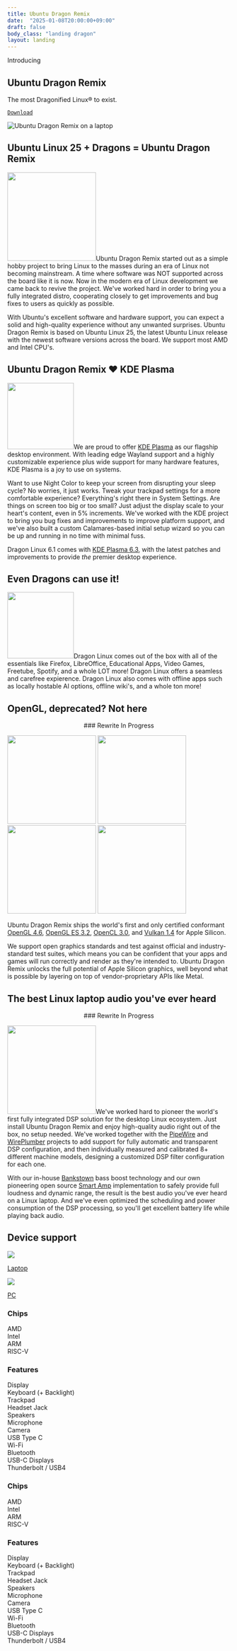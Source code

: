 ```yaml
---
title: Ubuntu Dragon Remix
date:  "2025-01-08T20:00:00+09:00"
draft: false
body_class: "landing dragon"
layout: landing
---
```

<section id="eye-catch">
    <div>
        <div>
            <p>Introducing</p>
            <h1>Ubuntu Dragon Remix</h1>
            <p>The most Dragonified Linux® to exist.</p>
            <pre><a href="https://sourceforge.net/projects/sujix-linux/files/latest/download"><code id="curl">Download</code></a></pre>
        </div>
        <div>
            <img src="/img/merge/desktop.png" alt="Ubuntu Dragon Remix on a laptop">
        </div>
    </div>
</section>
<section class="topic">

## <div>Ubuntu Linux 25 + Dragons = Ubuntu Dragon Remix</div>

<img width="200" class="w-200" src="/img/far_landing/ubuntu_remix.png">Ubuntu Dragon Remix started out as a simple hobby project to bring Linux to the masses during an era of Linux not becoming mainstream. A time where software was NOT supported across the board like it is now. Now in the modern era of Linux development we came back to revive the project.  We've worked hard in order to bring you a fully integrated distro, cooperating closely to get improvements and bug fixes to users as quickly as possible.

With Ubuntu's excellent software and hardware support, you can expect a solid and high-quality experience without any unwanted surprises. Ubuntu Dragon Remix is based on Ubuntu Linux 25, the latest Ubuntu Linux release with the newest software versions across the board. We support most AMD and Intel CPU's.

</section>
<section class="topic">

## <div>Ubuntu Dragon Remix ❤️ KDE Plasma</div>

<img width="150" class="w-150" src="/img/far_landing/kde-logo-white-blue-rounded-source.svg">We are proud to offer [KDE Plasma](https://kde.org/plasma-desktop/) as our flagship desktop environment. With leading edge Wayland support and a highly customizable experience plus wide support for many hardware features, KDE Plasma is a joy to use on systems.

Want to use Night Color to keep your screen from disrupting your sleep cycle? No worries, it just works. Tweak your trackpad settings for a more comfortable experience? Everything's right there in System Settings. Are things on screen too big or too small? Just adjust the display scale to your heart's content, even in 5% increments. We've worked with the KDE project to bring you bug fixes and improvements to improve platform support, and we've also built a custom Calamares-based initial setup wizard so you can be up and running in no time with minimal fuss.

Dragon Linux 6.1 comes with [KDE Plasma 6.3](https://kde.org/announcements/plasma/6/6.3.0/), with the latest patches and improvements to provide *the* premier desktop experience.

</section>
<section class="topic">

## <div>Even Dragons can use it!</div>
<img width="150" class="w-150" src="/img/merge/dragon.jpeg">Dragon Linux comes out of the box with all of the essentials like Firefox, LibreOffice, Educational Apps, Video Games, Freetube, Spotify, and a whole LOT more! Dragon Linux offers a seamless and carefree expierence. Dragon Linux also comes with offline apps such as locally hostable AI options, offline wiki's, and a whole ton more!

</section>
<section class="topic">

## <div>OpenGL, deprecated? Not here</div>
<center>### Rewrite In Progress</center>
<p style="text-align:unset">
<img width="200" style="float:unset" src="/img/far_landing/OpenGL_logo.svg"/>
<img width="200" style="float:unset" src="/img/far_landing/OpenGL_ES_logo.svg"/>
<img width="200" style="float:unset" src="/img/far_landing/OpenCL_logo.svg"/>
<img width="200" style="float:unset" src="/img/far_landing/Vulkan_logo.svg"/>
</p>

Ubuntu Dragon Remix ships the world's first and only certified conformant [OpenGL 4.6](https://www.khronos.org/conformance/adopters/conformant-products/opengl#submission_347), [OpenGL ES 3.2](https://www.khronos.org/conformance/adopters/conformant-products/opengles#submission_1045), [OpenCL 3.0](https://www.khronos.org/conformance/adopters/conformant-products/opencl#submission_433), and
[Vulkan 1.4](https://www.khronos.org/conformance/adopters/conformant-products/vulkan#submission_812) for Apple Silicon.

We support open graphics standards and test against official and industry-standard test suites, which means you can be confident that your apps and games will run correctly and render as they're intended to. Ubuntu Dragon Remix unlocks the full potential of Apple Silicon graphics, well beyond what is possible by layering on top of vendor-proprietary APIs like Metal.

</section>
<section class="topic">

## <div>The best Linux laptop audio you've ever heard</div>
<center>### Rewrite In Progress</center>

<img width="200" class="w-200" src="/img/far_landing/curves.svg">We've worked hard to pioneer the world's first fully integrated DSP solution for the desktop Linux ecosystem. Just install Ubuntu Dragon Remix and enjoy high-quality audio right out of the box, no setup needed. We've worked together with the [PipeWire](https://pipewire.org/) and [WirePlumber](https://gitlab.freedesktop.org/pipewire/wireplumber) projects to add support for fully automatic and transparent DSP configuration, and then individually measured and calibrated 8+ different machine models, designing a customized DSP filter configuration for each one.

With our in-house [Bankstown](https://github.com/chadmed/bankstown) bass boost technology and our own pioneering open source [Smart Amp](https://github.com/AsahiLinux/speakersafetyd) implementation to safely provide full loudness and dynamic range, the result is the best audio you've ever heard on a Linux laptop. And we've even optimized the scheduling and power consumption of the DSP processing, so you'll get excellent battery life while playing back audio.

</section>

<section id="device-support">
    <div class="center-title">
        <h1 id="device-support">Device support</h1>
    </div>
    <div class="devices">
        <a href="#" id="dev1" class="device dev-selected">
            <img src="/img/devices/macbook_air.svg">
            <p>Laptop</p>
        </a>
        <a href="#" id="dev2" class="device">
            <img src="/img/devices/imac.svg">
            <p>PC</p>
        </a>
    </div>
    <div class="device-infos">
        <div id="info-dev1" class="device-info dev-selected"><div>
            <h3>Chips</h3>
            <div class="features">
            <div class="sup">AMD</div>
            <div class="sup">Intel</div>
            <div class="unsup">ARM</div>
            <div class="unsup">RISC-V</div>
            </div>
            <h3>Features</h3>
            <div class="features">
                <div class="sup">Display</div>
                <div class="sup">Keyboard (+ Backlight)</div>
                <div class="sup">Trackpad</div>
                <div class="sup">Headset Jack</div>
                <div class="sup">Speakers</div>
                <div class="sup">Microphone</div>
                <div class="sup">Camera</div>
                <div class="sup">USB Type C</div>
                <div class="sup">Wi-Fi</div>
                <div class="sup">Bluetooth</div>
                <div class="sup">USB-C Displays</div>
                <div class="sup">Thunderbolt / USB4</div>
            </div>
        </div></div>
        <div id="info-dev2" class="device-info"><div>
            <h3>Chips</h3>
            <div class="features">
                <div class="sup">AMD</div>
                <div class="sup">Intel</div>
                <div class="unsup">ARM</div>
                <div class="unsup">RISC-V</div>
            </div>
            <h3>Features</h3>
            <div class="features">
                <div class="sup">Display</div>
                <div class="sup">Keyboard (+ Backlight)</div>
                <div class="sup">Trackpad</div>
                <div class="sup">Headset Jack</div>
                <div class="sup">Speakers</div>
                <div class="sup">Microphone</div>
                <div class="sup">Camera</div>
                <div class="sup">USB Type C</div>
                <div class="sup">Wi-Fi</div>
                <div class="sup">Bluetooth</div>
                <div class="sup">USB-C Displays</div>
                <div class="sup">Thunderbolt / USB4</div>
            </div>
        </div></div>
    </div>
</section>
<script>
document.addEventListener("DOMContentLoaded", function() {
    var devs = ["dev1", "dev2", "dev3", "dev4", "dev5"];
    devs.forEach(function(dev) {
        document.getElementById(dev).onclick = function(e) {
            var el = Array.from(document.getElementsByClassName("dev-selected"));
            el.forEach(function(e) {
                if (!e.id.endsWith(dev)) {
                    console.log(e.id, dev);
                    e.classList.remove("dev-selected");
                }
            })
            document.getElementById(dev).classList.toggle("dev-selected");
            document.getElementById("info-" + dev).classList.toggle("dev-selected");
            e.preventDefault();
        };
    });
    var btn = document.getElementById("copy-button");
    btn.onmouseover = function(e) {
        btn.firstChild.classList.remove("fa-check");
        btn.firstChild.classList.add("fa-clipboard");
    }
    btn.onclick = function(e) {
        var text = document.getElementById("curl");
        window.getSelection().selectAllChildren(text);
        navigator.clipboard.writeText(text.textContent);
        btn.firstChild.classList.add("fa-check");
        btn.firstChild.classList.remove("fa-clipboard");
        e.preventDefault();
    };
});
</script>
